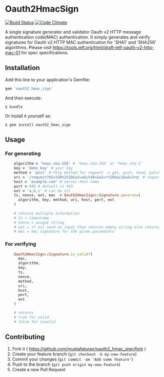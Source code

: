 # Oauth2HmacSign
[![Build Status](https://travis-ci.org/mustafaturan/oauth2_hmac_sign.png)](https://travis-ci.org/mustafaturan/oauth2_hmac_sign) [![Code Climate](https://codeclimate.com/github/mustafaturan/oauth2_hmac_sign.png)](https://codeclimate.com/github/mustafaturan/oauth2_hmac_sign)

A single signature generator and validator Oauth v2 HTTP message authentication code(MAC) authentication. It simply generates and verify signatures for Oauth v2 HTTP MAC authentication for 'SHA1' and 'SHA256' algorithms. Please visit https://tools.ietf.org/html/draft-ietf-oauth-v2-http-mac-01 for spec specifications.

## Installation

Add this line to your application's Gemfile:

```ruby
gem 'oauth2_hmac_sign'
```

And then execute:

    $ bundle

Or install it yourself as:

    $ gem install oauth2_hmac_sign

## Usage

### For generating
```ruby
    algorithm = 'hmac-sha-256' # 'hmac-sha-256' or 'hmac-sha-1'
    key = 'demo_key' # your key
    method = 'post' # http method for request -> get, post, head, patch, ...
    uri = '/request?b5=%3D%253D&a3=a&c%40=&a2=r%20b&c2&a3=2+q' # request uri
    host = 'example.com' # server host name
    port = 443 # default is 443
    ext = 'a,b,c' # can be nil
    ts, nonce, ext, mac  = Oauth2HmacSign::Signature.generate(
      algorithm, key, method, uri, host, port, ext
    )
       
    # returns multiple information
    # ts = timestamp
    # nonce = unique string
    # ext = if nil send as input than returns empty string else returns the same string as input
    # mac = mac signature for the given parameters
```

### For verifying
```ruby
    Oauth2HmacSign::Signature.is_valid?(
      mac,
      algorithm,
      key,
      ts,
      nonce,
      method,
      uri,
      host,
      port,
      ext
    )

    # returns 
    # true for valid
    # false for invalid
```
## Contributing

1. Fork it ( https://github.com/mustafaturan/oauth2_hmac_sign/fork )
2. Create your feature branch (`git checkout -b my-new-feature`)
3. Commit your changes (`git commit -am 'Add some feature'`)
4. Push to the branch (`git push origin my-new-feature`)
5. Create a new Pull Request
